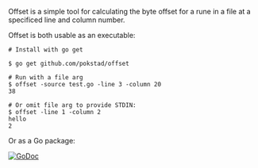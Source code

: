 Offset is a simple tool for calculating the byte offset for a rune in a file at a specificed line and column number.

Offset is both usable as an executable:

```
# Install with go get

$ go get github.com/pokstad/offset

# Run with a file arg
$ offset -source test.go -line 3 -column 20
38

# Or omit file arg to provide STDIN:
$ offset -line 1 -column 2
hello
2
```

Or as a Go package:

[![GoDoc](https://godoc.org/github.com/pokstad/offset/offset?status.svg)](https://godoc.org/github.com/pokstad/offset/offset)
